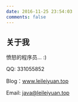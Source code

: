 ```yaml
---
date: 2016-11-25 23:54:03
comments: false
---
```

## 关于我

愤怒的程序员... :)


QQ: 331055852

Blog：www.leileiyuan.top

Email: java@leileiyuan.top

